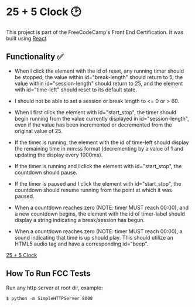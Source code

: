 # 25 + 5 Clock :clock2:

This project is part of the FreeCodeCamp's Front End Certification.
It was built using [React](https://reactjs.org/)

## Functionality :white_check_mark:

-  When I click the element with the id of reset, any running timer should be stopped, the value within id="break-length" should return to 5, the value within id="session-length" should return to 25, and the element with id="time-left" should reset to its default state.

-  I should not be able to set a session or break length to <= 0 or > 60.

- When I first click the element with id="start_stop", the timer should begin running from the value currently displayed in id="session-length", even if the value has been incremented or decremented from the original value of 25.

- If the timer is running, the element with the id of time-left should display the remaining time in mm:ss format (decrementing by a value of 1 and updating the display every 1000ms).

- If the timer is running and I click the element with id="start_stop", the countdown should pause.

- If the timer is paused and I click the element with id="start_stop", the countdown should resume running from the point at which it was paused.

- When a countdown reaches zero (NOTE: timer MUST reach 00:00), and a new countdown begins, the element with the id of timer-label should display a string indicating a break/session has begun.

- When a countdown reaches zero (NOTE: timer MUST reach 00:00), a sound indicating that time is up should play. This should utilize an HTML5 audio tag and have a corresponding id="beep".

[25 + 5 Clock](https://filipy94.github.io/react-clock/)


## How To Run FCC Tests

Run any http server at root dir, example:

    $ python -m SimpleHTTPServer 8000